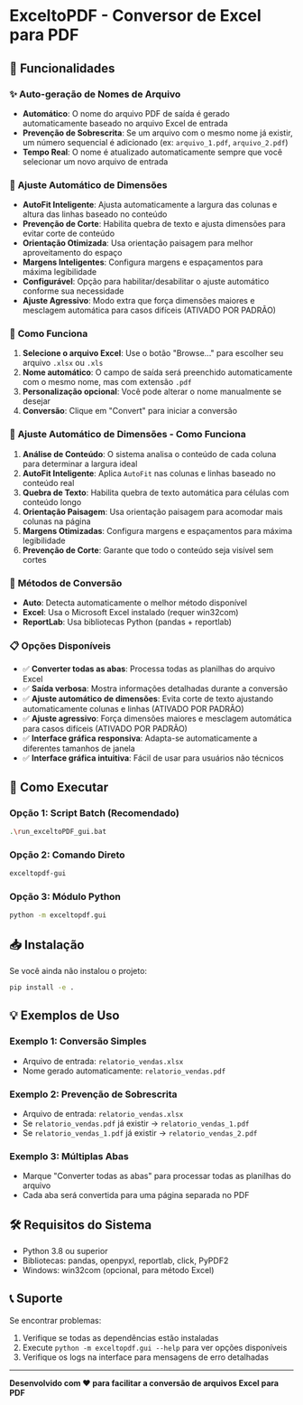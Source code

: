 # ExceltoPDF - Conversor de Excel para PDF

## 🚀 Funcionalidades

### ✨ **Auto-geração de Nomes de Arquivo**
- **Automático**: O nome do arquivo PDF de saída é gerado automaticamente baseado no arquivo Excel de entrada
- **Prevenção de Sobrescrita**: Se um arquivo com o mesmo nome já existir, um número sequencial é adicionado (ex: `arquivo_1.pdf`, `arquivo_2.pdf`)
- **Tempo Real**: O nome é atualizado automaticamente sempre que você selecionar um novo arquivo de entrada

### 🔧 **Ajuste Automático de Dimensões**
- **AutoFit Inteligente**: Ajusta automaticamente a largura das colunas e altura das linhas baseado no conteúdo
- **Prevenção de Corte**: Habilita quebra de texto e ajusta dimensões para evitar corte de conteúdo
- **Orientação Otimizada**: Usa orientação paisagem para melhor aproveitamento do espaço
- **Margens Inteligentes**: Configura margens e espaçamentos para máxima legibilidade
- **Configurável**: Opção para habilitar/desabilitar o ajuste automático conforme sua necessidade
- **Ajuste Agressivo**: Modo extra que força dimensões maiores e mesclagem automática para casos difíceis (ATIVADO POR PADRÃO)

### 📁 **Como Funciona**
1. **Selecione o arquivo Excel**: Use o botão "Browse..." para escolher seu arquivo `.xlsx` ou `.xls`
2. **Nome automático**: O campo de saída será preenchido automaticamente com o mesmo nome, mas com extensão `.pdf`
3. **Personalização opcional**: Você pode alterar o nome manualmente se desejar
4. **Conversão**: Clique em "Convert" para iniciar a conversão

### 🔧 **Ajuste Automático de Dimensões - Como Funciona**
1. **Análise de Conteúdo**: O sistema analisa o conteúdo de cada coluna para determinar a largura ideal
2. **AutoFit Inteligente**: Aplica `AutoFit` nas colunas e linhas baseado no conteúdo real
3. **Quebra de Texto**: Habilita quebra de texto automática para células com conteúdo longo
4. **Orientação Paisagem**: Usa orientação paisagem para acomodar mais colunas na página
5. **Margens Otimizadas**: Configura margens e espaçamentos para máxima legibilidade
6. **Prevenção de Corte**: Garante que todo o conteúdo seja visível sem cortes

### 🔧 **Métodos de Conversão**
- **Auto**: Detecta automaticamente o melhor método disponível
- **Excel**: Usa o Microsoft Excel instalado (requer win32com)
- **ReportLab**: Usa bibliotecas Python (pandas + reportlab)

### 📋 **Opções Disponíveis**
- ✅ **Converter todas as abas**: Processa todas as planilhas do arquivo Excel
- ✅ **Saída verbosa**: Mostra informações detalhadas durante a conversão
- ✅ **Ajuste automático de dimensões**: Evita corte de texto ajustando automaticamente colunas e linhas (ATIVADO POR PADRÃO)
- ✅ **Ajuste agressivo**: Força dimensões maiores e mesclagem automática para casos difíceis (ATIVADO POR PADRÃO)
- ✅ **Interface gráfica responsiva**: Adapta-se automaticamente a diferentes tamanhos de janela
- ✅ **Interface gráfica intuitiva**: Fácil de usar para usuários não técnicos

## 🚀 **Como Executar**

### **Opção 1: Script Batch (Recomendado)**
```bash
.\run_exceltoPDF_gui.bat
```

### **Opção 2: Comando Direto**
```bash
exceltopdf-gui
```

### **Opção 3: Módulo Python**
```bash
python -m exceltopdf.gui
```

## 📥 **Instalação**

Se você ainda não instalou o projeto:
```bash
pip install -e .
```

## 💡 **Exemplos de Uso**

### **Exemplo 1: Conversão Simples**
- Arquivo de entrada: `relatorio_vendas.xlsx`
- Nome gerado automaticamente: `relatorio_vendas.pdf`

### **Exemplo 2: Prevenção de Sobrescrita**
- Arquivo de entrada: `relatorio_vendas.xlsx`
- Se `relatorio_vendas.pdf` já existir → `relatorio_vendas_1.pdf`
- Se `relatorio_vendas_1.pdf` já existir → `relatorio_vendas_2.pdf`

### **Exemplo 3: Múltiplas Abas**
- Marque "Converter todas as abas" para processar todas as planilhas do arquivo
- Cada aba será convertida para uma página separada no PDF

## 🛠️ **Requisitos do Sistema**

- Python 3.8 ou superior
- Bibliotecas: pandas, openpyxl, reportlab, click, PyPDF2
- Windows: win32com (opcional, para método Excel)

## 📞 **Suporte**

Se encontrar problemas:
1. Verifique se todas as dependências estão instaladas
2. Execute `python -m exceltopdf.gui --help` para ver opções disponíveis
3. Verifique os logs na interface para mensagens de erro detalhadas

---

**Desenvolvido com ❤️ para facilitar a conversão de arquivos Excel para PDF**
